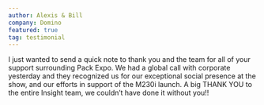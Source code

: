 ```yaml
---
author: Alexis & Bill
company: Domino
featured: true
tag: testimonial
---
```

I just wanted to send a quick note to thank you and the team for all of your support surrounding Pack Expo. We had a global call with corporate yesterday and they recognized us for our exceptional social presence at the show, and our efforts in support of the M230i launch. A big THANK YOU to the entire Insight team, we couldn’t have done it without you!!
